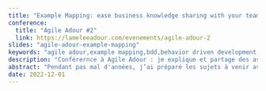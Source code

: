 ```yaml
---
title: "Example Mapping: ease business knowledge sharing with your team"
conference:
  title: "Agile Adour #2"
  link: https://lameleeadour.com/evenements/agile-adour-2
slides: "agile-adour-example-mapping"
keywords: "agile adour,example mapping,bdd,behavior driven development,agile adour,no estimate,team collaboration,sticky note,small story,domain problem"
description: "Conférernce à Agile Adour : je explique et partage des astuces sur la manière de mener un example mapping. L'example mapping est un bon moyen d'aligner la compréhension de l'équipe sur les problèmes de domaine et d'aider votre équipe à mieux collaborer. Enfin, il facilite le raffinement de vos histoires et l'amélioration de la priorisation de votre backlog."
abstract: "Pendant pas mal d'années, j’ai préparé les sujets à venir avec de longs et ennuyeux groomings. Il était très compliqué de rester concentré jusqu’à la fin. Une réunion trop longue ne favorise pas le partage et l’alignement des équipes sur ce qui est attendu. N’oublions pas que c’est l’incompréhension des développeurs qui part en production comme le disait Alberto Brandolini. Durant cette présentation, je vais vous parler d’un atelier appelé 'Example Mapping'. Cet atelier vous permettra facilement de communiquer les besoins et de construire votre backlog en équipe. "
date: 2022-12-01
---
```

